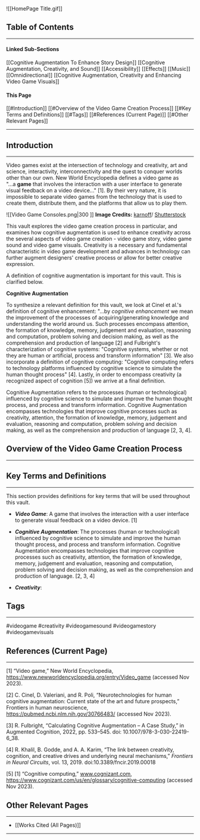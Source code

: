 ![[HomePage Title.gif]]

## Table of Contents
____
#### Linked Sub-Sections

[[Cognitive Augmentation To Enhance Story Design]]
[[Cognitive Augmentation, Creativity, and Sound]]
	[[Accessibility]]
	[[Effects]]
	[[Music]]
	[[Omnidirectional]]
[[Cognitive Augmentation, Creativity and Enhancing Video Game Visuals]]
#### This Page

[[#Introduction]]
[[#Overview of the Video Game Creation Process]]
[[#Key Terms and Definitions]]
[[#Tags]]
[[#References (Current Page)]]
[[#Other Relevant Pages]]

____
## Introduction
___

Video games exist at the intersection of technology and creativity, art and science, interactivity, interconnectivity and the quest to conquer worlds other than our own. New World Encyclopedia defines a video game as "...a **game** that involves the interaction with a user interface to generate visual feedback on a video device..." [1]. By their very nature, it is impossible to separate video games from the technology that is used to create them, distribute them, and the platforms that allow us to play them.

![[Video Game Consoles.png|300 ]]
**Image Credits:** [karnoff](http://www.shutterstock.com/gallery-891097p1.html)/ [Shutterstock](http://www.shutterstock.com/)

This vault explores the video game creation process in particular, and examines how cognitive augmentation is used to enhance creativity across the several aspects of video game creation - video game story, video game sound and video game visuals. Creativity is a necessary and fundamental characteristic in video game development and advances in technology can further augment designers' creative process or allow for better creative expression. 

A definition of cognitive augmentation is important for this vault. This is clarified below.

**Cognitive Augmentation**

To synthesize a relevant definition for this vault, we look at Cinel et al.'s definition of cognitive enhancement: "...by _cognitive enhancement_ we mean the improvement of the processes of acquiring/generating knowledge and understanding the world around us. Such processes encompass attention, the formation of knowledge, memory, judgement and evaluation, reasoning and computation, problem solving and decision making, as well as the comprehension and production of language [2] and Fulbright's characterization of cognitive systems: "Cognitive systems, whether or not they are human or artificial, process and transform information" [3]. We also incorporate a definition of cognitive computing: "Cognitive computing refers to technology platforms influenced by cognitive science to simulate the human thought process" [4]. Lastly, in order to encompass creativity (a recognized aspect of cognition [5]) we arrive at a final definition.

Cognitive Augmentation refers to the processes (human or technological) influenced by cognitive science to simulate and improve the human thought process, and process and transform information. Cognitive Augmentation encompasses technologies that improve cognitive processes such as creativity, attention, the formation of knowledge, memory, judgement and evaluation, reasoning and computation, problem solving and decision making, as well as the comprehension and production of language [2, 3, 4].

## Overview of the Video Game Creation Process
___


## Key Terms and Definitions
--- 
This section provides definitions for key terms that will be used throughout this vault.

- **_Video Game_**: A game that involves the interaction with a user interface to generate visual feedback on a video device. [1]

- **_Cognitive Augmentation_**: The processes (human or technological) influenced by cognitive science to simulate and improve the human thought process, and process and transform information. Cognitive Augmentation encompasses technologies that improve cognitive processes such as creativity, attention, the formation of knowledge, memory, judgement and evaluation, reasoning and computation, problem solving and decision making, as well as the comprehension and production of language. [2, 3, 4]

- **_Creativity_**:

## Tags
_____
#videogame #creativity #videogamesound #videogamestory #videogamevisuals 

## References (Current Page)
____
[1] “Video game,” New World Encyclopedia, https://www.newworldencyclopedia.org/entry/Video_game (accessed Nov 2023).

[2] C. Cinel, D. Valeriani, and R. Poli, “Neurotechnologies for human cognitive augmentation: Current state of the art and future prospects,” Frontiers in human neuroscience, https://pubmed.ncbi.nlm.nih.gov/30766483/ (accessed Nov 2023).

[3] R. Fulbright, “Calculating Cognitive Augmentation – A Case Study,” in Augmented Cognition, 2022, pp. 533–545. doi: 10.1007/978-3-030-22419-6_38.
  
[4] R. Khalil, B. Godde, and A. A. Karim, “The link between creativity, cognition, and creative drives and underlying neural mechanisms,” _Frontiers in Neural Circuits_, vol. 13, 2019. doi:10.3389/fncir.2019.00018

[5] [1] “Cognitive computing,” www.cognizant.com, https://www.cognizant.com/us/en/glossary/cognitive-computing (accessed Nov 2023).

## Other Relevant Pages
_____
- [[Works Cited (All Pages)]] 
_______________________________________________
